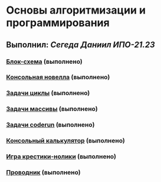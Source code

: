 # Основы алгоритмизации и программирования

## Выполнил: _Сегеда Даниил ИПО-21.23_

### [Блок-схема](https://github.com/XioXzEz/tasks/tree/drawio?tab=readme-ov-file) (выполнено)

### [Консольная новелла](https://github.com/XioXzEz/tasks/tree/Novel) (выполнено)

### [Задачи циклы](https://github.com/XioXzEz/tasks/tree/cycles) (выполнено)

### [Задачи массивы](https://github.com/XioXzEz/tasks/tree/array%D1%8B) (выполнено)

### [Задачи coderun](https://github.com/XioXzEz/tasks/tree/code-pen) (выполнено)

### [Консольный калькулятор](https://github.com/XioXzEz/tasks/tree/calculator) (выполнено)

### [Игра крестики-нолики](https://github.com/XioXzEz/tasks/tree/tic_tac_toe) (выполнено)

### [Проводник](https://github.com/XioXzEz/tasks/tree/conductor) (выполнено)
